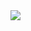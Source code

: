<div>
<a href="https://instagram.com/mrcsxz_" target="_blank"> <img src="https://img.shields.io/badge/Instagram-E4405F?style=for-the-badge&logo=instagram&logoColor=white"></a>
</div>
